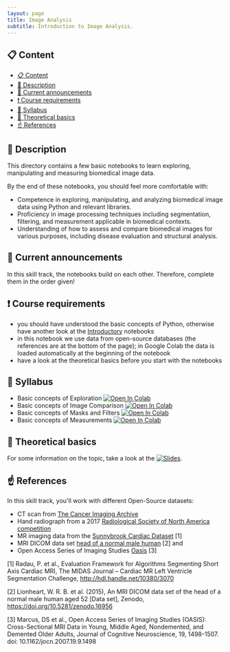 ```yaml
---
layout: page
title: Image Analysis
subtitle: Introduction to Image Analysis.
---
```


## 📋 Content
- [📋 Content](#-content)
- [📄 Description](#-description)
- [📣 Current announcements](#-current-announcements)
- [❗ Course requirements](#-course-requirements)
- [📒 Syllabus](#-syllabus)
- [📝 Theoretical basics](#-theoretical-basics)
- [☝️ References](#️-references)


## 📄 Description
This directory contains a few basic notebooks to learn exploring, manipulating and measuring biomedical image data.

By the end of these notebooks, you should feel more comfortable with:

- Competence in exploring, manipulating, and analyzing biomedical image data using Python and relevant libraries.
- Proficiency in image processing techniques including segmentation, filtering, and measurement applicable in biomedical contexts.
- Understanding of how to assess and compare biomedical images for various purposes, including disease evaluation and structural analysis.


## 📣 Current announcements
In this skill track, the notebooks build on each other. Therefore, complete them in the order given!


## ❗ Course requirements
- you should have understood the basic concepts of Python, otherwise have another look at the [Introductory](./python_basics.md) notebooks
- in this notebook we use data from open-source databases (the references are at the bottom of the page); in Google Colab the data is loaded automatically at the beginning of the notebook
- have a look at the theoretical basics before you start with the notebooks


## 📒 Syllabus
- Basic concepts of Exploration <a href="https://colab.research.google.com/github/University-Clinic-of-Neuroradiology/python-bootcamp/blob/main/notebooks/ImageAnalysis/01_exploration.ipynb"><img src="https://colab.research.google.com/assets/colab-badge.svg" alt="Open In Colab"/></a>
- Basic concepts of Image Comparison <a href="https://colab.research.google.com/github/University-Clinic-of-Neuroradiology/python-bootcamp/blob/main/notebooks/ImageAnalysis/02_image_comparison.ipynb"><img src="https://colab.research.google.com/assets/colab-badge.svg" alt="Open In Colab"/></a>
- Basic concepts of Masks and Filters <a href="https://colab.research.google.com/github/University-Clinic-of-Neuroradiology/python-bootcamp/blob/main/notebooks/ImageAnalysis/03_masks_and_filters.ipynb"><img src="https://colab.research.google.com/assets/colab-badge.svg" alt="Open In Colab"/></a>
- Basic concepts of Measurements <a href="https://colab.research.google.com/github/University-Clinic-of-Neuroradiology/python-bootcamp/blob/main/notebooks/ImageAnalysis/04_measurements.ipynb"><img src="https://colab.research.google.com/assets/colab-badge.svg" alt="Open In Colab"/></a>


## 📝 Theoretical basics
For some information on the topic, take a look at the [![Slides](https://img.shields.io/badge/Go%20to-slides-pink.svg)](https://raw.githack.com/University-Clinic-of-Neuroradiology/python-bootcamp/main/notebooks/ImageAnalysis/slides/ImageAnalysis.slides.html#/).


## ☝️ References
In this skill track, you'll work with different Open-Source datasets:

- CT scan from [The Cancer Imaging Archive](https://www.cancerimagingarchive.net/about-the-cancer-imaging-archive-tcia/)
- Hand radiograph from a 2017 [Radiological Society of North America competition](https://www.rsna.org/rsnai/ai-image-challenge/rsna-pediatric-bone-age-challenge-2017)
- MR imaging data from the [Sunnybrook Cardiac Dataset](https://www.cardiacatlas.org/sunnybrook-cardiac-data/) [1]
- MRI DICOM data set [head of a normal male human](https://zenodo.org/record/16956#.YFMM5PtKiV5) [2] and 
- Open Access Series of Imaging Studies [Oasis](https://www.oasis-brains.org/) [3]


<a id="1">[1]</a>
Radau, P. et al.,
Evaluation Framework for Algorithms Segmenting Short Axis Cardiac MRI,
The MIDAS Journal – Cardiac MR Left Ventricle Segmentation Challenge, http://hdl.handle.net/10380/3070

<a id="2">[2]</a>
Lionheart, W. R. B. et al. (2015),
An MRI DICOM data set of the head of a normal male human aged 52 [Data set],
Zenodo, https://doi.org/10.5281/zenodo.16956

<a id="3">[3]</a> 
Marcus, DS et al.,
Open Access Series of Imaging Studies (OASIS): Cross-Sectional MRI Data in Young, Middle Aged, Nondemented, and Demented Older Adults,
Journal of Cognitive Neuroscience, 19, 1498-1507. doi: 10.1162/jocn.2007.19.9.1498